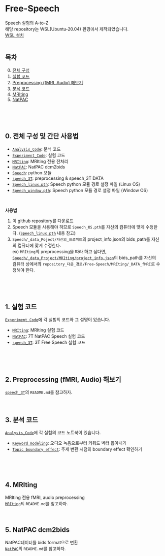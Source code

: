 # Free-Speech
Speech 실험의 A-to-Z\
해당 repository는 WSL(Ubuntu-20.04) 환경에서 제작되었습니다. \
[WSL 설치](https://n-kwon.notion.site/Windows-Subsystem-for-Linux-abd46c09ce084bbea874fafc9a6cc99f)
<br/>
<br/>

## 목차
0. [전체 구성](#0-전체-구성)
1. [실험 코드](#1-실험-코드)
2. [Preprocessing (fMRI, Audio) 해보기](#2-preprocessing-fmri-audio-해보기)
3. [분석 코드](#3-분석-코드)
4. [MRIting](#4-mriting)
5. [NatPAC](#5-natpac-dcm2bids)
<br/>
<br/>
<br/>

## 0. 전체 구성 및 간단 사용법
- [`Analysis_Code`](Analysis_Code): 분석 코드
- [`Experiment_Code`](Experiment_Code): 실험 코드
- [`MRIting`](MRIting): MRIting 전용 전처리
- [`NatPAC`](NatPAC): NatPAC dcm2bids
- [`Speech`](Speech): python 모듈
- [`speech_3T`](speech_3T): preprocessing & speech_3T DATA
- [`Speech_linux.pth`](Speech_linux.pth): Speech python 모듈 경로 설정 파일 (Linux OS)
- [`Speech_window.pth`](Speech_window.pth): Speech python 모듈 경로 설정 파일 (Window OS)
<br/>

__사용법__
1. 이 github repository를 다운로드
2. Speech 모듈을 사용해야 하므로 `Speech_OS.pth`를 자신의 컴퓨터에 맞게 수정한다. ([`Speech_linux.pth`](Speech_linux.pth) 내용 참고)
3. `Speech/_data_Poject/자신의_프로젝트`의 project_info.json의 bids_path를 자신의 컴퓨터에 맞게 수정한다.\
    ex) `MRIting`의 preprocessing을 따라 하고 싶다면, [`Speech/_data_Project/MRIting/project_info.json`](Speech/_data_Project/MRIting/project_info.json)의 bids_path를 자신의 컴퓨터 상에서의 `repository_다운_경로/Free-Speech/MRIting/_DATA_fMRI`로 수정해야 한다.
<br/>
<br/>
<br/>

## 1. 실험 코드
[`Experiment_Code`](Experiment_Code)에 각 실험의 코드와 그 설명이 있습니다.
- [`MRIting`](Experiment_Code/MRIting): MRIting 실험 코드
- [`NatPAC`](Experiment_Code/NatPAC): 7T NatPAC Speech 실험 코드
- [`speech_3T`](Experiment_Code/speech_3T): 3T Free Speech 실험 코드
<br/>
<br/>
<br/>

## 2. Preprocessing (fMRI, Audio) 해보기
[`speech_3T`](speech_3T)의 `README.md`를 참고하자.
<br/>
<br/>
<br/>

## 3. 분석 코드
[`Analysis_Code`](Analysis_Code)에 각 실험의 코드 노트북이 있습니다.
- [`Keyword modeling`](Analysis_Code/Keyword_modeling.ipynb): 오디오 녹음으로부터 키워드 벡터 뽑아내기
- [`Topic boundary effect`](Analysis_Code/Topic_boundary_effect.ipynb): 주제 변환 시점의 boundary effect 확인하기
<br/>
<br/>
<br/>

## 4. MRIting
MRIting 전용 fMRI, audio preprocessing\
[`MRIting`](MRIting)의 `README.md`를 참고하자.
<br/>
<br/>
<br/>

## 5. NatPAC dcm2bids
NatPAC데이터를 bids format으로 변환\
[`NatPAC`](NatPAC)의 `README.md`를 참고하자.